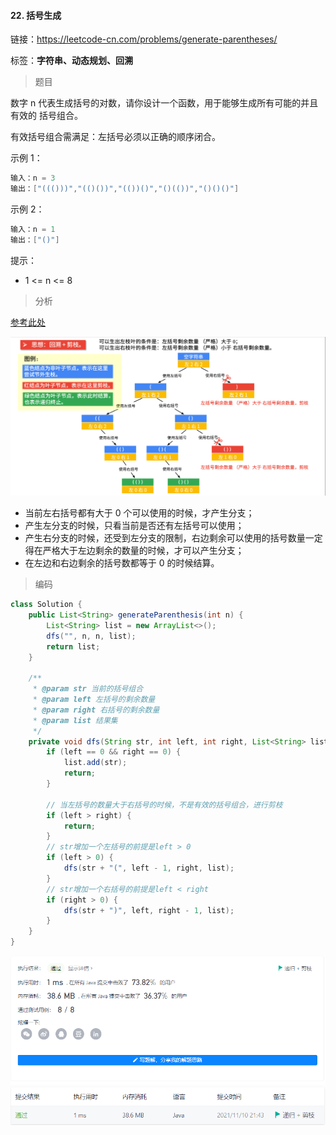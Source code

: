 #### 22. 括号生成

链接：https://leetcode-cn.com/problems/generate-parentheses/

标签：**字符串、动态规划、回溯**

> 题目

数字 n 代表生成括号的对数，请你设计一个函数，用于能够生成所有可能的并且 有效的 括号组合。

有效括号组合需满足：左括号必须以正确的顺序闭合。

示例 1：

```java
输入：n = 3
输出：["((()))","(()())","(())()","()(())","()()()"]
```

示例 2：

```java
输入：n = 1
输出：["()"]
```


提示：

- 1 <= n <= 8

> 分析

[参考此处](https://leetcode-cn.com/problems/generate-parentheses/solution/hui-su-suan-fa-by-liweiwei1419/)

![image-20211110214218783](22.括号生成.assets/image-20211110214218783.png)

- 当前左右括号都有大于 0 个可以使用的时候，才产生分支；
- 产生左分支的时候，只看当前是否还有左括号可以使用；
- 产生右分支的时候，还受到左分支的限制，右边剩余可以使用的括号数量一定得在严格大于左边剩余的数量的时候，才可以产生分支；
- 在左边和右边剩余的括号数都等于 0 的时候结算。

> 编码

```java
class Solution {
    public List<String> generateParenthesis(int n) {
        List<String> list = new ArrayList<>();
        dfs("", n, n, list);
        return list;
    }

    /**
     * @param str 当前的括号组合
     * @param left 左括号的剩余数量 
     * @param right 右括号的剩余数量
     * @param list 结果集
     */
    private void dfs(String str, int left, int right, List<String> list) {
        if (left == 0 && right == 0) {
            list.add(str);
            return;
        }

        // 当左括号的数量大于右括号的时候，不是有效的括号组合，进行剪枝
        if (left > right) {
            return;
        }
        // str增加一个左括号的前提是left > 0
        if (left > 0) {
            dfs(str + "(", left - 1, right, list);
        }
        // str增加一个右括号的前提是left < right
        if (right > 0) {
            dfs(str + ")", left, right - 1, list);
        }
    }
}
```

![image-20211110214320653](22.括号生成.assets/image-20211110214320653.png)